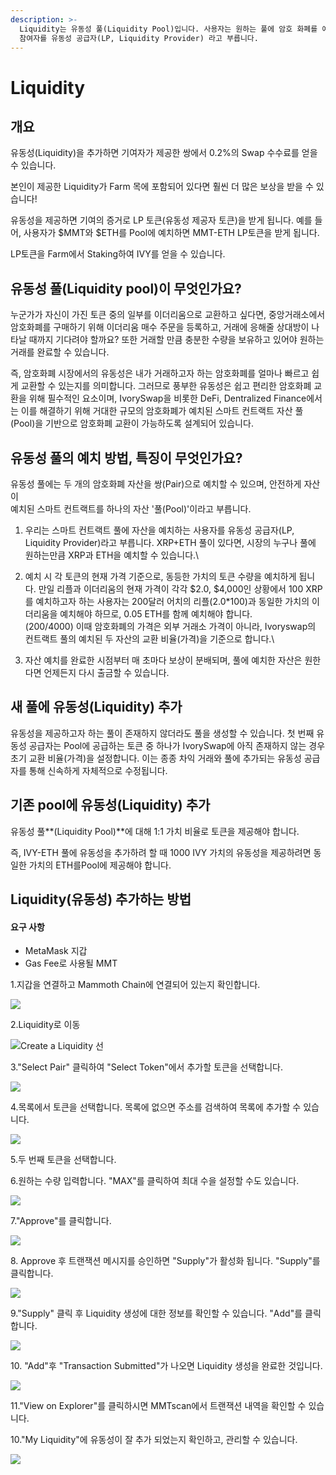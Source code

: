 ```yaml
---
description: >-
  Liquidity는 유동성 풀(Liquidity Pool)입니다. 사용자는 원하는 풀에 암호 화폐를 예치할 수 있고, 우리는 이러한 생태계
  참여자를 유동성 공급자(LP, Liquidity Provider) 라고 부릅니다.
---
```


# Liquidity

## 개요

유동성(Liquidity)을 추가하면 기여자가 제공한 쌍에서 0.2%의 Swap 수수료를 얻을 수 있습니다.

본인이 제공한 Liquidity가 Farm 목에 포함되어 있다면 훨씬 더 많은 보상을 받을 수 있습니다!

유동성을 제공하면 기여의 증거로 LP 토큰(유동성 제공자 토큰)을 받게 됩니다. 예를 들어, 사용자가 $MMT와 $ETH를 Pool에 예치하면 MMT-ETH LP토큰을 받게 됩니다.

LP토큰을 Farm에서 Staking하여 IVY를 얻을 수 있습니다.

## 유동성 풀(Liquidity pool)이 무엇인가요?

누군가가 자신이 가진 토큰 중의 일부를 이더리움으로 교환하고 싶다면, 중앙거래소에서 암호화폐를 구매하기 위해 이더리움 매수 주문을 등록하고, 거래에 응해줄 상대방이 나타날 때까지 기다려야 할까요? 또한 거래할 만큼 충분한 수량을 보유하고 있어야 원하는 거래를 완료할 수 있습니다.

즉, 암호화폐 시장에서의 유동성은 내가 거래하고자 하는 암호화폐를 얼마나 빠르고 쉽게 교환할 수 있는지를 의미합니다. 그러므로 풍부한 유동성은 쉽고 편리한 암호화폐 교환을 위해 필수적인 요소이며, IvorySwap을 비롯한 DeFi, Dentralized Finance에서는 이를 해결하기 위해 거대한 규모의 암호화폐가 예치된 스마트 컨트랙트 자산 풀(Pool)을 기반으로 암호화폐 교환이 가능하도록 설계되어 있습니다.

## 유동성 풀의 예치 방법, 특징이 무엇인가요?



유동성 풀에는 두 개의 암호화폐 자산을 쌍(Pair)으로 예치할 수 있으며, 안전하게 자산이 \
예치된 스마트 컨트랙트를 하나의 자산 '풀(Pool)'이라고 부릅니다.

1. 우리는 스마트 컨트랙트 풀에 자산을 예치하는 사용자를 유동성 공급자(LP, Liquidity Provider)라고 부릅니다. XRP+ETH 풀이 있다면, 시장의 누구나 풀에 원하는만큼 XRP과 ETH을 예치할 수 있습니다.\

2. 예치 시 각 토큰의 현재 가격 기준으로, 동등한 가치의 토큰 수량을 예치하게 됩니다. 만일 리플과 이더리움의 현재 가격이 각각 $2.0, $4,000인 상황에서 100 XRP를 예치하고자 하는 사용자는 200달러 어치의 리플(2.0\*100)과 동일한 가치의 이더리움을 예치해야 하므로, 0.05 ETH를 함께 예치해야 합니다. \
   (200/4000) 이때 암호화폐의 가격은 외부 거래소 가격이 아니라, Ivoryswap의 컨트랙트 풀의 예치된 두 자산의 교환 비율(가격)을 기준으로 합니다.\

3. 자산 예치를 완료한 시점부터 매 초마다 보상이 분배되며, 풀에 예치한 자산은 원한다면 언제든지 다시 출금할 수 있습니다.

## **새 풀에 유동성(Liquidity) 추가**

유동성을 제공하고자 하는 풀이 존재하지 않더라도 풀을 생성할 수 있습니다. 첫 번째 유동성 공급자는 Pool에 공급하는 토큰 중 하나가 IvorySwap에 아직 존재하지 않는 경우 초기 교환 비율(가격)을 설정합니다. 이는 종종 차익 거래와 풀에 추가되는 유동성 공급자를 통해 신속하게 자체적으로 수정됩니다.

## **기존 pool에 유동성(Liquidity) 추가**

유동성 풀**(Liquidity Pool)**에 대해 1:1 가치 비율로 토큰을 제공해야 합니다.&#x20;

즉, IVY-ETH 풀에 유동성을  추가하려 할 때 1000 IVY 가치의 유동성을 제공하려면 동일한 가치의 ETH를Pool에 제공해야 합니다.  &#x20;

## Liquidity(유동성) 추가하는 방법

#### 요구 사항

* MetaMask 지갑
* Gas Fee로 사용될 MMT



1.지갑을 연결하고 Mammoth Chain에 연결되어 있는지 확인합니다.

![](<../.gitbook/assets/image (8).png>)

2.Liquidity로 이동&#x20;

&#x20;

![Create a Liquidity 선](<../.gitbook/assets/image (3) (1).png>)

3."Select Pair" 클릭하여 "Select Token"에서 추가할 토큰을 선택합니다.

![](<../.gitbook/assets/image (9).png>)

4.목록에서 토큰을 선택합니다. 목록에 없으면 주소를 검색하여 목록에 추가할 수 있습니다.

![](<../.gitbook/assets/image (19).png>)

5.두 번째 토큰을 선택합니다.

6.원하는 수량 입력합니다. "MAX"를 클릭하여 최대 수을 설정할 수도 있습니다.&#x20;

![](<../.gitbook/assets/image (3).png>)

7."Approve"를 클릭합니다.

![](../.gitbook/assets/image.png)

8\. Approve 후 트랜잭션 메시지를 승인하면  "Supply"가 활성화 됩니다. "Supply"를 클릭합니다.

![](<../.gitbook/assets/image (5).png>)

9."Supply" 클릭 후 Liquidity 생성에 대한 정보를 확인할 수 있습니다. "Add"를 클릭합니다.&#x20;

![](<../.gitbook/assets/image (17).png>)

10\. "Add"후 "Transaction Submitted"가 나오면 Liquidity 생성을 완료한 것입니다.      &#x20;

&#x20;

![](<../.gitbook/assets/image (6).png>)



11."View on Explorer"를 클릭하시면 MMTscan에서 트랜잭션 내역을 확인할 수 있습니다.   &#x20;

10."My Liquidity"에 유동성이 잘 추가 되었는지 확인하고, 관리할 수 있습니다.

&#x20;

![](<../.gitbook/assets/image (2).png>)

